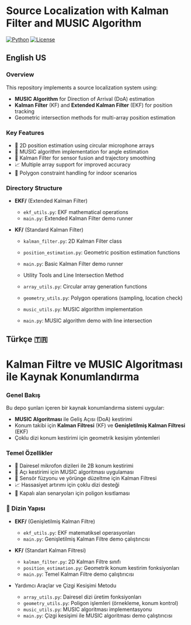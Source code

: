 # Source Localization with Kalman Filter and MUSIC Algorithm  

[![Python](https://img.shields.io/badge/Python-3.8%2B-blue)](https://www.python.org/)
[![License](https://img.shields.io/badge/License-MIT-green)](LICENSE)

## English US

### Overview
This repository implements a source localization system using:
- **MUSIC Algorithm** for Direction of Arrival (DoA) estimation
- **Kalman Filter** (KF) and **Extended Kalman Filter** (EKF) for position tracking
- Geometric intersection methods for multi-array position estimation

### Key Features
- 🎯 2D position estimation using circular microphone arrays
- 📡 MUSIC algorithm implementation for angle estimation
- 🧭 Kalman Filter for sensor fusion and trajectory smoothing
- 📈 Multiple array support for improved accuracy
- 🏢 Polygon constraint handling for indoor scenarios

### Directory Structure

- **EKF/** (Extended Kalman Filter)
  - `ekf_utils.py`: EKF mathematical operations
  - `main.py`: Extended Kalman Filter demo runner

- **KF/** (Standard Kalman Filter)
  - `kalman_filter.py`: 2D Kalman Filter class
  - `position_estimation.py`: Geometric position estimation functions
  - `main.py`: Basic Kalman Filter demo runner

  - Utility Tools and Line Intersection Method
  - `array_utils.py`: Circular array generation functions
  - `geometry_utils.py`: Polygon operations (sampling, location check)
  - `music_utils.py`: MUSIC algorithm implementation
  - `main.py`: MUSIC algorithm demo with line intersection

## Türkçe 🇹🇷
# Kalman Filtre ve MUSIC Algoritması ile Kaynak Konumlandırma  
### Genel Bakış
Bu depo şunları içeren bir kaynak konumlandırma sistemi uygular:

- **MUSIC Algoritması** ile Geliş Açısı (DoA) kestirimi
- Konum takibi için **Kalman Filtresi** (KF) ve **Genişletilmiş Kalman Filtresi** (EKF)
- Çoklu dizi konum kestirimi için geometrik kesişim yöntemleri

### Temel Özellikler
- 🎯 Dairesel mikrofon dizileri ile 2B konum kestirimi
- 📡 Açı kestirimi için MUSIC algoritması uygulaması
- 🧭 Sensör füzyonu ve yörünge düzeltme için Kalman Filtresi
- 📈 Hassasiyet artırımı için çoklu dizi desteği
- 🏢 Kapalı alan senaryoları için poligon kısıtlaması

### 📂 Dizin Yapısı

- **EKF/** (Genişletilmiş Kalman Filtre)
  - `ekf_utils.py`: EKF matematiksel operasyonları
  - `main.py`: Genişletilmiş Kalman Filtre demo çalıştırıcısı

- **KF/** (Standart Kalman Filtresi)
  - `kalman_filter.py`: 2D Kalman Filtre sınıfı
  - `position_estimation.py`: Geometrik konum kestirim fonksiyonları
  - `main.py`: Temel Kalman Filtre demo çalıştırıcısı

- Yardımcı Araçlar ve Çizgi Kesişimi Metodu
  - `array_utils.py`: Dairesel dizi üretim fonksiyonları
  - `geometry_utils.py`: Poligon işlemleri (örnekleme, konum kontrol)
  - `music_utils.py`: MUSIC algoritması implementasyonu
  - `main.py`: Çizgi kesişimi ile MUSIC algoritması demo çalıştırıcısı
